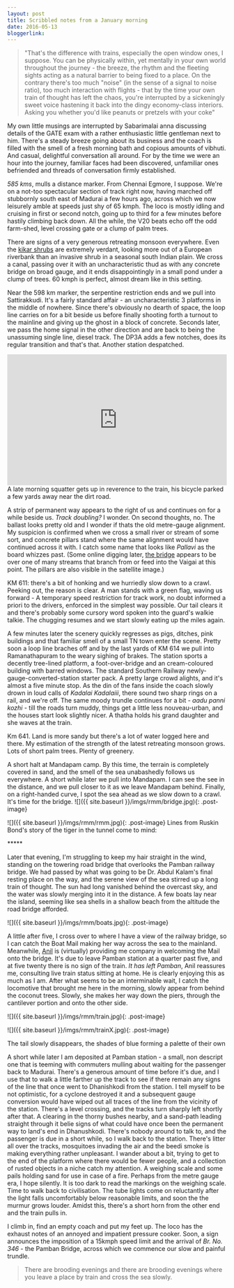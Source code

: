 ```yaml
---
layout: post
title: Scribbled notes from a January morning
date: 2016-05-13
bloggerlink:
---
```


> "That's the difference with trains, especially the open window ones, I suppose. You can be physically within, yet mentally in your own world throughout the journey - the breeze, the rhythm and the fleeting sights acting as a natural barrier to being fixed to a place. On the contrary there's too much "noise" (in the sense of a signal to noise ratio), too much interaction with flights - that by the time your own train of thought has left the chaos, you're interrupted by a sickeningly sweet voice hastening it back into the dingy economy-class interiors. Asking you whether you'd like peanuts or pretzels with your coke"

My own little musings are interrupted by Sabarimalai anna discussing details of the GATE exam with a rather enthusiastic little gentleman next to him. There's a steady breeze going about its business and the coach is filled with the smell of a fresh morning bath and copious amounts of vibhuti. And casual, delightful conversation all around. For by the time we were an hour into the journey, familiar faces had been discovered, unfamiliar ones befriended and threads of conversation firmly established. 

_585 kms_, mulls a distance marker.  From Chennai Egmore, I suppose. We're on a not-too spectacular section of track right now, having marched off stubbornly south east of Madurai a few hours ago, across which we now leisurely amble at speeds just shy of 65 kmph. The loco is mostly idling and cruising in first or second notch, going up to third for a few minutes before hastily climbing back down. All the while, the V20 beats echo off the odd farm-shed, level crossing gate or a clump of palm trees.

There are signs of a very generous retreating monsoon everywhere. Even the [kikar shrubs](https://en.wikipedia.org/wiki/Prosopis_juliflora) are extremely verdant, looking more out of a European riverbank than an invasive shrub in a seasonal south Indian plain. We cross a canal, passing over it with an uncharacteristic thud as with any concrete bridge on broad gauge, and it ends disappointingly in a small pond under a clump of trees. 60 kmph is perfect, almost dream like in this setting.

Near the 598 km marker, the serpentine restriction ends and we pull into Sattirakkudi. It's a fairly standard affair - an uncharacteristic 3 platforms in the middle of nowhere. Since there's obviously no dearth of space, the loop line carries on for a bit beside us before finally shooting forth a turnout to the mainline and giving up the ghost in a block of concrete. Seconds later, we pass the home signal in the other direction and are back to being the unassuming single line, diesel track. The DP3A adds a few notches, does its regular transition and that's that. Another station despatched.

<iframe class="post-image" width="100%" height="300" scrolling="no" frameborder="no" src="https://w.soundcloud.com/player/?url=https%3A//api.soundcloud.com/tracks/264045854&amp;auto_play=false&amp;hide_related=false&amp;show_comments=true&amp;show_user=true&amp;show_reposts=false&amp;visual=true"></iframe><br/>
A late morning squatter gets up in reverence to the train, his bicycle parked a few yards away near the dirt road. 

A strip of permanent way appears to the right of us and continues on for a while beside us. _Track doubling?_ I wonder. On second thoughts, no. The ballast looks pretty old and I wonder if thats the old metre-gauge alignment. My suspicion is confirmed when we cross a small river or stream of some sort, and concrete pillars stand where the same alignment would have continued across it with. I catch some name that looks like _Pallavi_ as the board whizzes past. (Some online digging later, [the bridge](https://www.google.com/maps/place/Ramanathapuram,+Tamil+Nadu+623501,+India/@9.3683765,78.7845677,335m/data=!3m1!1e3!4m5!3m4!1s0x3b0197f8992ac103:0xd76b783dce15f99!8m2!3d9.370589!4d78.8334566) appears to be over one of many streams that branch from or feed into the Vaigai at this point. The pillars are also visible in the satellite image.) 

KM 611: there's a bit of honking and we hurriedly slow down to a crawl. Peeking out, the reason is clear. A man stands with a green flag, waving us forward - A temporary speed restriction for track work, no doubt informed a priori to the drivers, enforced in the simplest way possible. Our tail clears it and there's probably some cursory word spoken into the guard's walkie talkie. The chugging resumes and we start slowly eating up the miles again.

A few minutes later the scenery quickly regresses as pigs, ditches, pink buildings and that familiar smell of a small TN town enter the scene. Pretty soon a loop line braches off and by the last yards of KM 614 we pull into Ramanathapuram to the weary sighing of brakes. The station sports a decently tree-lined platform, a foot-over-bridge and an cream-coloured building with barred windows. The standard Southern Railway newly-gauge-converted-station starter pack. A pretty large crowd alights, and it's almost a five minute stop. As the din of the fans inside the coach slowly drown in loud calls of _Kadalai Kadalaiii_, there sound two sharp rings on a rail, and we're off. The same moody trundle continues for a bit - _aadu panni kozhi_ - till the roads turn muddy, things get a little less nouveau-urban, and the houses start look slightly nicer. A thatha holds his grand daughter and she waves at the train.

Km 641. Land is more sandy but there's a lot of water logged here and there. My estimation of the strength of the latest retreating monsoon grows.  Lots of short palm trees. Plenty of greenery.

A short halt at Mandapam camp. By this time, the terrain is completely covered in sand, and the smell of the sea unabashedly follows us everywhere. A short while later we pull into Mandapam. I can see the see in the distance, and we pull closer to it as we leave Mandapam behind. Finally, on a right-handed curve, I spot the sea ahead as we slow down to a crawl. It's time for the bridge. 
![]({{ site.baseurl }}/imgs/rmm/bridge.jpg){: .post-image}


![]({{ site.baseurl }}/imgs/rmm/rmm.jpg){: .post-image}
Lines from Ruskin Bond's story of the tiger in the tunnel come to mind:

\*\*\*\*\*

Later that evening, I'm struggling to keep my hair straight in the wind, standing on the towering road bridge that overlooks the Pamban railway bridge. We had passed by what was going to be Dr. Abdul Kalam's final resting place on the way, and the serene view of the sea stirred up a long train of thought. The sun had long vanished behind the overcast sky, and the water was slowly merging into it in the distance. A few boats lay near the island, seeming like sea shells in a shallow beach from the altitude the road bridge afforded.

![]({{ site.baseurl }}/imgs/rmm/boats.jpg){: .post-image}

A little after five, I cross over to where I have a view of the railway bridge, so I can catch the Boat Mail making her way across the sea to the mainland. Meanwhile, [Anil](http://www.shayanyaan.com) is (virtually) providing me company in welcoming the Mail onto the bridge. It's due to leave Pamban station at a quarter past five, and at five twenty there is no sign of the train. _It has left Pamban_, Anil reassures me, consulting live train status sitting at home. He is clearly enjoying this as much as I am. After what seems to be an interminable wait, I catch the locomotive that brought me here in the morning, slowly appear from behind the coconut trees. Slowly, she makes her way down the piers, through the cantilever portion and onto the other side. 

![]({{ site.baseurl }}/imgs/rmm/train.jpg){: .post-image}

![]({{ site.baseurl }}/imgs/rmm/trainX.jpg){: .post-image}

The tail slowly disappears, the shades of blue forming a palette of their own



A short while later I am deposited at Pamban station - a small, non descript one that is teeming with commuters mulling about waiting for the passenger back to Madurai. There's a generous amount of time before it's due, and I use that to walk a little farther up the track to see if there remain any signs of the line that once went to Dhanishkodi from the station. I tell myself to be not optimistic, for a cyclone destroyed it and a subsequent gauge conversion would have wiped out all traces of the line from the vicinity of the station. There's a level crossing, and the tracks turn sharply left shortly after that. A clearing in the thorny bushes nearby, and a sand-path leading straight through it belie signs of what could have once been the permanent way to land's end in Dhanushkodi. There's nobody around to talk to, and the passenger is due in a short while, so I walk back to the station. There's litter all over the tracks, mosquitoes invading the air and the beedi smoke is making everything rather unpleasant. I wander about a bit, trying to get to the end of the platform where there would be fewer people, and a collection of rusted objects in a niche catch my attention. A weighing scale and some pails holding sand for use in case of a fire. Perhaps from the metre gauge era, I hope silently. It is too dark to read the markings on the weighing scale. Time to walk back to civilisation. 
The tube lights come on reluctantly after the light falls uncomfortably below reasonable limits, and soon the the murmur grows louder. Amidst this, there's a short horn from the other end and the train pulls in.

I climb in, find an empty coach and put my feet up. The loco has the exhaust notes of an annoyed and impatient pressure cooker.
Soon, a sign announces the imposition of a 15kmph speed limit and the arrival of _Br. No. 346_ - the Pamban Bridge, across which we commence our slow and painful trundle.

>There are brooding evenings and there are brooding evenings where you leave a place by train and cross the sea slowly.

